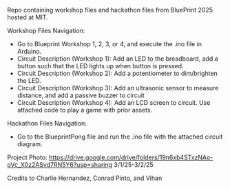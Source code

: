 Repo containing workshop files and hackathon files from BluePrint 2025 hosted at MIT.

Workshop Files Navigation:
- Go to Blueprint Workshop 1, 2, 3, or 4, and execute the .ino file in Arduino.
- Circuit Description (Workshop 1): Add an LED to the breadboard, add a button such that the LED lights up when button is pressed.
- Circuit Description (Workshop 2): Add a potentiometer to dim/brighten the LED.
- Circuit Description (Workshop 3): Add an ultrasonic sensor to measure distance, and add a passive buzzer to circuit
- Circuit Description (Workshop 4): Add an LCD screen to circuit. Use attached code to play a game with prior assets.

Hackathon Files Navigation:
- Go to the BlueprintPong file and run the .ino file with the attached circuit diagram.

Project Photo: https://drive.google.com/drive/folders/19n6xb4STxzNAo-oVc_X0z2ASvd7RN5Y6?usp=sharing
3/1/25-3/2/25

Credits to Charlie Hernandez, Conrad Pinto, and Vihan
